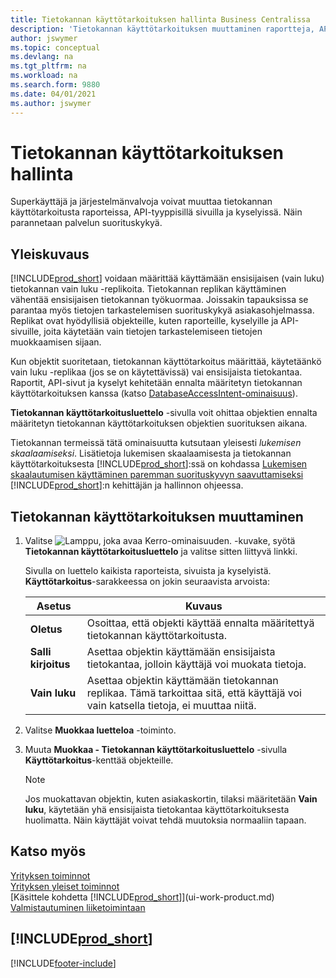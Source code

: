 ```yaml
---
title: Tietokannan käyttötarkoituksen hallinta Business Centralissa
description: 'Tietokannan käyttötarkoituksen muuttaminen raportteja, API-sivuja ja kyselyjä varten.'
author: jswymer
ms.topic: conceptual
ms.devlang: na
ms.tgt_pltfrm: na
ms.workload: na
ms.search.form: 9880
ms.date: 04/01/2021
ms.author: jswymer
---
```

# <a name="managing-database-access-intent"></a>Tietokannan käyttötarkoituksen hallinta

Superkäyttäjä ja järjestelmänvalvoja voivat muuttaa tietokannan käyttötarkoitusta raporteissa, API-tyyppisillä sivuilla ja kyselyissä. Näin parannetaan palvelun suorituskykyä.

## <a name="overview"></a>Yleiskuvaus

[!INCLUDE[prod_short](includes/prod_short.md)] voidaan määrittää käyttämään ensisijaisen (vain luku) tietokannan vain luku -replikoita. Tietokannan replikan käyttäminen vähentää ensisijaisen tietokannan työkuormaa. Joissakin tapauksissa se parantaa myös tietojen tarkastelemisen suorituskykyä asiakasohjelmassa. Replikat ovat hyödyllisiä objekteille, kuten raporteille, kyselyille ja API-sivuille, joita käytetään vain tietojen tarkastelemiseen tietojen muokkaamisen sijaan.

Kun objektit suoritetaan, tietokannan käyttötarkoitus määrittää, käytetäänkö vain luku -replikaa (jos se on käytettävissä) vai ensisijaista tietokantaa. Raportit, API-sivut ja kyselyt kehitetään ennalta määritetyn tietokannan käyttötarkoituksen kanssa (katso [DatabaseAccessIntent-ominaisuus](/dynamics365/business-central/dev-itpro/developer/properties/devenv-dataaccessintent-property)).

**Tietokannan käyttötarkoitusluettelo** -sivulla voit ohittaa objektien ennalta määritetyn tietokannan käyttötarkoituksen objektien suorituksen aikana.

Tietokannan termeissä tätä ominaisuutta kutsutaan yleisesti *lukemisen skaalaamiseksi*. Lisätietoja lukemisen skaalaamisesta ja tietokannan käyttötarkoituksesta [!INCLUDE[prod_short](includes/prod_short.md)]:ssä on kohdassa [Lukemisen skaalautumisen käyttäminen paremman suorituskyvyn saavuttamiseksi](/dynamics365/business-central/dev-itpro/administration/database-read-scale-out-overview) [!INCLUDE[prod_short](includes/prod_short.md)]:n kehittäjän ja hallinnon ohjeessa.

## <a name="to-change-the-database-access-intent"></a>Tietokannan käyttötarkoituksen muuttaminen

1. Valitse ![Lamppu, joka avaa Kerro-ominaisuuden.](media/ui-search/search_small.png "Kerro, mitä haluat tehdä") -kuvake, syötä **Tietokannan käyttötarkoitusluettelo** ja valitse sitten liittyvä linkki.

    Sivulla on luettelo kaikista raporteista, sivuista ja kyselyistä. **Käyttötarkoitus**-sarakkeessa on jokin seuraavista arvoista:

    |**Asetus**|**Kuvaus**|  
    |------------|-------------|  
    |**Oletus**|Osoittaa, että objekti käyttää ennalta määritettyä tietokannan käyttötarkoitusta.|
    |**Salli kirjoitus**|Asettaa objektin käyttämään ensisijaista tietokantaa, jolloin käyttäjä voi muokata tietoja.|
    |**Vain luku**|Asettaa objektin käyttämään tietokannan replikaa. Tämä tarkoittaa sitä, että käyttäjä voi vain katsella tietoja, ei muuttaa niitä.|

2. Valitse **Muokkaa luetteloa** -toiminto.

3. Muuta **Muokkaa - Tietokannan käyttötarkoitusluettelo** -sivulla **Käyttötarkoitus**-kenttää objekteille.

    > [!NOTE]
    > Jos muokattavan objektin, kuten asiakaskortin, tilaksi määritetään **Vain luku**, käytetään yhä ensisijaista tietokantaa käyttötarkoituksesta huolimatta. Näin käyttäjät voivat tehdä muutoksia normaaliin tapaan.

## <a name="see-also"></a>Katso myös
[Yrityksen toiminnot](across-business-functionality.md)  
[Yrityksen yleiset toiminnot](ui-across-business-areas.md)  
[Käsittele kohdetta [!INCLUDE[prod_short](includes/prod_short.md)]](ui-work-product.md)  
[Valmistautuminen liiketoimintaan](ui-get-ready-business.md)    

## [!INCLUDE[prod_short](includes/free_trial_md.md)]  


[!INCLUDE[footer-include](includes/footer-banner.md)]
